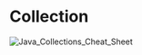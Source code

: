 # Collection

![Java_Collections_Cheat_Sheet](https://github.com/user-attachments/assets/4b3e0709-c5ca-4c1e-a962-70a6e9de1bd5)
